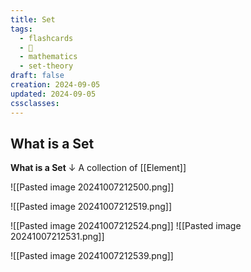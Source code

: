 ```yaml
---
title: Set
tags:
  - flashcards
  - 🌱
  - mathematics
  - set-theory
draft: false
creation: 2024-09-05
updated: 2024-09-05
cssclasses: 
---
```

## What is a Set

**What is a Set**
↓
A collection of [[Element]]
<!--SR:!2024-12-13,4,270-->

![[Pasted image 20241007212500.png]]

![[Pasted image 20241007212519.png]]

![[Pasted image 20241007212524.png]]
![[Pasted image 20241007212531.png]]

![[Pasted image 20241007212539.png]]
